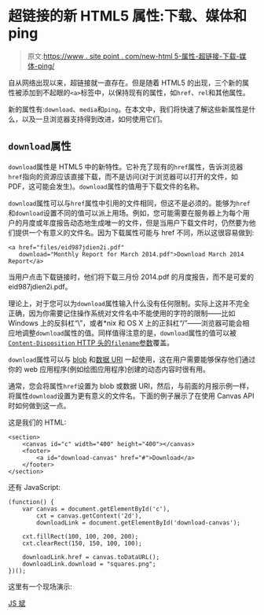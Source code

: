 # 超链接的新 HTML5 属性:下载、媒体和 ping

> 原文:[https://www . site point . com/new-html 5-属性-超链接-下载-媒体-ping/](https://www.sitepoint.com/new-html5-attributes-hyperlinks-download-media-ping/)

自从网络出现以来，超链接就一直存在。但是随着 HTML5 的出现，三个新的属性被添加到不起眼的`<a>`标签中，以保持现有的属性，如`href`、`rel`和其他属性。

新的属性有:`download`、`media`和`ping`。在本文中，我们将快速了解这些新属性是什么，以及一旦浏览器支持得到改进，如何使用它们。

## `download`属性

`download`属性是 HTML5 中的新特性。它补充了现有的`href`属性，告诉浏览器`href`指向的资源应该直接下载，而不是访问(对于浏览器可以打开的文件，如 PDF，这可能会发生)。`download`属性的值用于下载文件的名称。

`download`属性可以与`href`属性中引用的文件相同，但这不是必须的。能够为`href`和`download`设置不同的值可以派上用场。例如，您可能需要在服务器上为每个用户的月度或年度报告动态地生成唯一的文件，但是当用户下载文件时，仍然要为他们提供一个有意义的文件名。因为下载属性可能与 href 不同，所以这很容易做到:

```
<a href="files/eid987jdien2i.pdf"
   download="Monthly Report for March 2014.pdf">Download March 2014 Report</a>
```

当用户点击下载链接时，他们将下载三月份 2014.pdf 的月度报告，而不是可爱的 eid987jdien2i.pdf。

理论上，对于您可以为`download`属性输入什么没有任何限制。实际上这并不完全正确，因为你需要记住操作系统对文件名中不能使用的字符的限制——比如 Windows 上的反斜杠“\”，或者*nix 和 OS X 上的正斜杠“/”——浏览器可能会相应地调整`download`属性的值。同样值得注意的是，`download`属性的值可以被 [`Content-Disposition` HTTP 头的`filename`参数](https://www.w3.org/Protocols/rfc2616/rfc2616-sec19.html#sec19.5.1)覆盖。

`download`属性可以与 [blob](https://developer.mozilla.org/en-US/docs/Web/API/URL.createObjectURL) 和[数据 URI](https://www.sitepoint.com/reducing-http-requests-with-generated-data-uris/) 一起使用，这在用户需要能够保存他们通过你的 web 应用程序(例如绘图应用程序)创建的动态内容时很有用。

通常，您会将属性`href`设置为 blob 或数据 URI，然后，与前面的月报示例一样，将属性`download`设置为更有意义的文件名。下面的例子展示了在使用 Canvas API 时如何做到这一点。

这是我们的 HTML:

```
<section>
    <canvas id="c" width="400" height="400"></canvas>
    <footer>
        <a id="download-canvas" href="#">Download</a>
    </footer>
</section>
```

还有 JavaScript:

```
(function() {
    var canvas = document.getElementById('c'),
        cxt = canvas.getContext('2d'),
        downloadLink = document.getElementById('download-canvas');

    cxt.fillRect(100, 100, 200, 200);
    cxt.clearRect(150, 150, 100, 100);

    downloadLink.href = canvas.toDataURL();
    downloadLink.download = "squares.png";
})();
```

这里有一个现场演示:

[JS 斌](http://jsbin.com/buhoreli/1/embed?html,output)